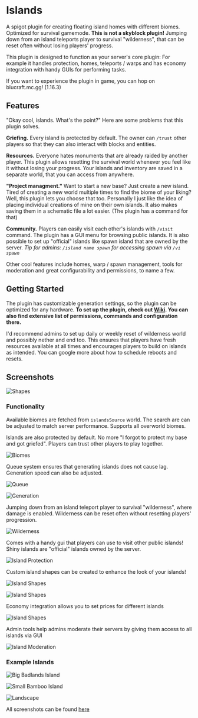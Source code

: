 # Islands
A spigot plugin for creating floating island homes with different biomes.
Optimized for survival gamemode. **This is not a skyblock plugin!**
Jumping down from an island teleports player to survival "wilderness", 
that can be reset often without losing players' progress.

This plugin is designed to function as your server's core plugin:
For example it handles protection, homes, teleports / warps and has economy integration with handy GUIs for performing tasks.

If you want to experience the plugin in game, you can hop on blucraft.mc.gg! (1.16.3)

## Features
"Okay cool, islands. What's the point?" Here are some problems that this plugin solves.

**Griefing.**
Every island is protected by default.
The owner can `/trust` other players so that they can also interact with blocks and entities. 

**Resources.**
Everyone hates monuments that are already raided by another player.
This plugin allows resetting the survival world whenever you feel like it without losing your progress.
Your islands and inventory are saved in a separate world, that you can access from anywhere.

**"Project managment."**
Want to start a new base? Just create a new island. Tired of creating a new world multiple times
to find the biome of your liking? Well, this plugin lets you choose that too. Personally I just
like the idea of placing individual creations of mine on their own islands.
It also makes saving them in a schematic file a lot easier. (The plugin has a command for that)

**Community.** Players can easily visit each other's islands with `/visit` command.
The plugin has a GUI menu for browsing public islands. It is also possible to set up
"official" islands like spawn island that are owned by the server.
*Tip for admins: `/island name spawn` for accessing spawn via `/vi spawn`*

Other cool features include homes, warp / spawn management, tools for moderation and
great configurability and permissions, to name a few.

## Getting Started

The plugin has customizable generation settings, so the plugin can be optimized for any hardware.
**To set up the plugin, check out [Wiki](https://github.com/aleksilassila/Islands/wiki).
You can also find extensive list of permissions, commands and configuration there.**

I'd recommend admins to set up daily or weekly reset of wilderness world and possibly nether and end too. 
This ensures that players have fresh resources available at all times and encourages players to build on islands as intended.
You can google more about how to schedule reboots and resets.

## Screenshots

![Shapes](screenshots/islandTypes/shapes_showcase.png?raw=true)

### Functionality
Available biomes are fetched from `islandsSource` world. 
The search are can be adjusted to match server performance.
Supports all overworld biomes.

Islands are also protected by default. No more "I forgot to protect my base and got griefed".
Players can trust other players to play together.

![Biomes](screenshots/functionality/create_gui_biomes.png?raw=true)

Queue system ensures that generating islands does not cause lag.
Generation speed can also be adjusted.

![Queue](screenshots/functionality/queue.png?raw=true)

![Generation](screenshots/functionality/generation.png?raw=true)

Jumping down from an island teleport player to survival "wilderness",
where damage is enabled. Wilderness can be reset often without resetting players' progression.

![Wilderness](screenshots/functionality/wilderness.png?raw=true)

Comes with a handy gui that players can use to visit other public islands!
Shiny islands are "official" islands owned by the server.

![Island Protection](screenshots/functionality/visit_gui.png?raw=true)

Custom island shapes can be created to enhance the look of your islands!

![Island Shapes](screenshots/functionality/shapes.png?raw=true)

![Island Shapes](screenshots/islandTypes/shape_normal.png?raw=true)

Economy integration allows you to set prices for different islands

![Island Shapes](screenshots/functionality/create_gui_size.png?raw=true)

Admin tools help admins moderate their servers by giving them access to all islands via GUI

![Island Moderation](screenshots/functionality/moderation_gui.png?raw=true)

### Example Islands

![Big Badlands Island](screenshots/islandTypes/badlands_big.png?raw=true)

![Small Bamboo Island](screenshots/islandTypes/bamboo_small.png?raw=true)

![Landscape](screenshots/islandTypes/landscape.png?raw=true)

All screenshots can be found [here](screenshots)
